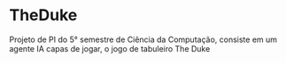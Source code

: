 # TheDuke
Projeto de PI do 5° semestre de Ciência da Computação, consiste em um agente IA capas de jogar, o jogo de tabuleiro The Duke
